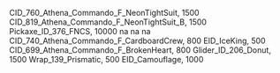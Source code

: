 CID_760_Athena_Commando_F_NeonTightSuit, 1500
CID_819_Athena_Commando_F_NeonTightSuit_B, 1500
Pickaxe_ID_376_FNCS, 10000
na
na
na
CID_740_Athena_Commando_F_CardboardCrew, 800
EID_IceKing, 500
CID_699_Athena_Commando_F_BrokenHeart, 800
Glider_ID_206_Donut, 1500
Wrap_139_Prismatic, 500
EID_Camouflage, 1000
